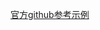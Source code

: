 <a href="https://github.com/spring-projects/spring-security/tree/5.0.8.RELEASE/samples/boot/oauth2login#google-boot-application">官方github参考示例</a>
